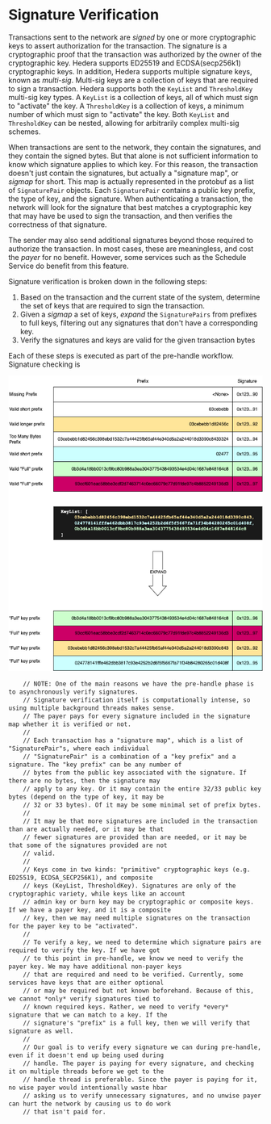 # Signature Verification

Transactions sent to the network are _signed_ by one or more cryptographic keys to assert authorization for the
transaction. The signature is a cryptographic proof that the transaction was authorized by the owner of the
cryptographic key. Hedera supports ED25519 and ECDSA(secp256k1) cryptographic keys. In addition, Hedera supports
multiple signature keys, known as _multi-sig_. Multi-sig keys are a collection of keys that are required to sign a
transaction. Hedera supports both the `KeyList` and `ThresholdKey` multi-sig key types. A `KeyList` is a collection of
keys, all of which must sign to "activate" the key. A `ThresholdKey` is a collection of keys, a minimum number of which
must sign to "activate" the key. Both `KeyList` and  `ThresholdKey` can be nested, allowing for arbitrarily complex
multi-sig schemes.

When transactions are sent to the network, they contain the signatures, and they contain the signed bytes. But that
alone is not sufficient information to know which signature applies to which key. For this reason, the transaction
doesn't just contain the signatures, but actually a "signature map", or _sigmap_ for short. This map is actually
represented in the protobuf as a list of `SignaturePair` objects. Each `SignaturePair` contains a public key prefix,
the type of key, and the signature. When authenticating a transaction, the network will look for the signature that
best matches a cryptographic key that may have be used to sign the transaction, and then verifies the correctness of
that signature.

The sender may also send additional signatures beyond those required to authorize the transaction. In most cases, these
are meaningless, and cost the _payer_ for no benefit. However, some services such as the Schedule Service do benefit
from this feature.

Signature verification is broken down in the following steps:
1. Based on the transaction and the current state of the system, determine the set of keys that are required to sign
   the transaction.
2. Given a _sigmap_ a set of keys, _expand_ the `SignaturePairs` from prefixes to full keys, filtering out any
   signatures that don't have a corresponding key.
3. Verify the signatures and keys are valid for the given transaction bytes

Each of these steps is executed as part of the pre-handle workflow. Signature checking is

![sig-expansion.drawio.png](..%2F..%2Fassets%2Fsig-expansion.drawio.png)

        // NOTE: One of the main reasons we have the pre-handle phase is to asynchronously verify signatures.
        // Signature verification itself is computationally intense, so using multiple background threads makes sense.
        // The payer pays for every signature included in the signature map whether it is verified or not.
        //
        // Each transaction has a "signature map", which is a list of "SignaturePair"s, where each individual
        // "SignaturePair" is a combination of a "key prefix" and a signature. The "key prefix" can be any number of
        // bytes from the public key associated with the signature. If there are no bytes, then the signature may
        // apply to any key. Or it may contain the entire 32/33 public key bytes (depend on the type of key, it may be
        // 32 or 33 bytes). Of it may be some minimal set of prefix bytes.
        //
        // It may be that more signatures are included in the transaction than are actually needed, or it may be that
        // fewer signatures are provided than are needed, or it may be that some of the signatures provided are not
        // valid.
        //
        // Keys come in two kinds: "primitive" cryptographic keys (e.g. ED25519, ECDSA_SECP256K1), and composite
        // keys (KeyList, ThresholdKey). Signatures are only of the cryptographic variety, while keys like an account
        // admin key or burn key may be cryptographic or composite keys. If we have a payer key, and it is a composite
        // key, then we may need multiple signatures on the transaction for the payer key to be "activated".
        //
        // To verify a key, we need to determine which signature pairs are required to verify the key. If we have got
        // to this point in pre-handle, we know we need to verify the payer key. We may have additional non-payer keys
        // that are required and need to be verified. Currently, some services have keys that are either optional
        // or may be required but not known beforehand. Because of this, we cannot *only* verify signatures tied to
        // known required keys. Rather, we need to verify *every* signature that we can match to a key. If the
        // signature's "prefix" is a full key, then we will verify that signature as well.
        //
        // Our goal is to verify every signature we can during pre-handle, even if it doesn't end up being used during
        // handle. The payer is paying for every signature, and checking it on multiple threads before we get to the
        // handle thread is preferable. Since the payer is paying for it, no wise payer would intentionally waste hbar
        // asking us to verify unnecessary signatures, and no unwise payer can hurt the network by causing us to do work
        // that isn't paid for.